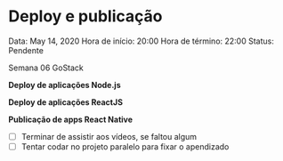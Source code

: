 # Deploy e publicação

Data: May 14, 2020
Hora de início: 20:00
Hora de término: 22:00
Status: Pendente

Semana 06 GoStack

**Deploy de aplicações Node.js**

**Deploy de aplicações ReactJS**

**Publicação de apps React Native**

- [ ]  Terminar de assistir aos vídeos, se faltou algum
- [ ]  Tentar codar no projeto paralelo para fixar o apendizado